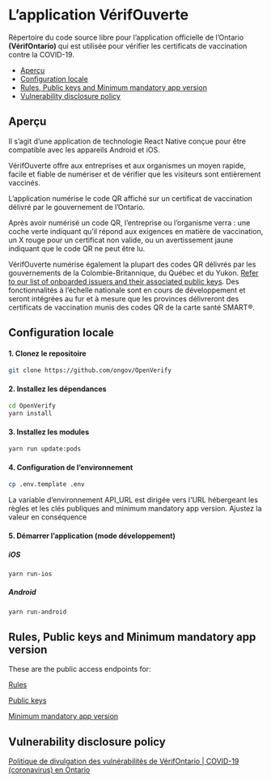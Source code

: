 # L’application VérifOuverte 

Répertoire du code source libre pour l’application officielle de l’Ontario **(VérifOntario)** qui est utilisée pour vérifier les certificats de vaccination contre la COVID-19.
- [Aperçu](#aperçu)
- [Configuration locale](#configuration-alocale)
- [Rules, Public keys and Minimum mandatory app version](#rules-public-keys-and-minimum-mandatory-app-version)
- [Vulnerability disclosure policy](#vulnerability-disclosure-policy)

## Aperçu
Il s’agit d’une application de technologie React Native conçue pour être compatible avec les appareils Android et iOS. 

VérifOuverte offre aux entreprises et aux organismes un moyen rapide, facile et fiable de numériser et de vérifier que les visiteurs sont entièrement vaccinés.

L’application numérise le code QR affiché sur un certificat de vaccination délivré par le gouvernement de l’Ontario.  

Après avoir numérisé un code QR, l’entreprise ou l’organisme verra : une coche verte indiquant qu’il répond aux exigences en matière de vaccination, un X rouge pour un certificat non valide, ou un avertissement jaune indiquant que le code QR ne peut être lu.

VérifOuverte numérise également la plupart des codes QR délivrés par les gouvernements de la Colombie-Britannique, du Québec et du Yukon. [Refer to our list of onboarded issuers and their associated public keys](https://files.ontario.ca/apps/verify/verifyRulesetON.json). Des fonctionnalités à l’échelle nationale sont en cours de développement et seront intégrées au fur et à mesure que les provinces délivreront des certificats de vaccination munis des codes QR de la carte santé SMART®.


## Configuration locale

#### 1. Clonez le repositoire

```bash
git clone https://github.com/ongov/OpenVerify
```

#### 2. Installez les dépendances

```bash
cd OpenVerify
yarn install
```

#### 3. Installez les modules

```bash
yarn run update:pods
```

#### 4. Configuration de l’environnement

```bash
cp .env.template .env
```
La variable d’environnement API_URL est dirigée vers l'URL hébergeant les règles et les clés publiques and minimum mandatory app version. Ajustez la valeur en conséquence

#### 5. Démarrer l’application (mode développement)

##### iOS

```bash
yarn run-ios
```
##### Android

```bash
yarn run-android
```

## Rules, Public keys and Minimum mandatory app version

These are the public access endpoints for:

[Rules](https://files.ontario.ca/apps/verify/verifyRulesetON.json)

[Public keys](https://files.ontario.ca/apps/verify/publicKeys.json)

[Minimum mandatory app version](https://files.ontario.ca/apps/verify/minimumVersion.json)

## Vulnerability disclosure policy

[Politique de divulgation des vulnérabilités de VérifOntario | COVID-19 (coronavirus) en Ontario ](https://covid-19.ontario.ca/fr/verif-divulgation-vulnerabilite)
